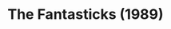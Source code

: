 ---
layout: productions
title: The Fantasticks (1989)
image:
category:
details:
  Theatre: Players by the Sea
cast:
crew:
  Director: Michael Lipp
external_links:
---